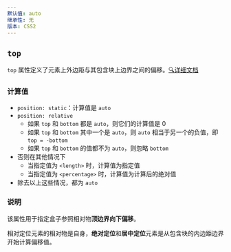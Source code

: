 ```yaml
---
默认值: auto
继承性: 无
版本: CSS2
---
```


## `top`

`top` 属性定义了元素上外边距与其包含块上边界之间的偏移。[🔍详细文档](http://css.doyoe.com/properties/positioning/top.htm)

### 计算值

- `position: static`：计算值是 `auto`
- `position: relative`
  - 如果 `top` 和 `bottom` 都是 `auto`，则它们的计算值是 0
  - 如果 `top` 和 `bottom` 其中一个是 `auto`，则 `auto` 相当于另一个的负值，即 `top = -bottom`
  - 如果 `top` 和 `bottom` 的值都不为 `auto`，则忽略 `bottom`
- 否则在其他情况下
  - 当指定值为 `<length>` 时，计算值为指定值
  - 当指定值为 `<percentage>` 时，计算值为计算后的绝对值
- 除去以上这些情况，都为 `auto` 

### 说明

该属性用于指定盒子参照相对物**顶边界向下偏移**。

相对定位元素的相对物是自身，**绝对定位**和**居中定位**元素是从包含块的内边距边界开始计算偏移值。

